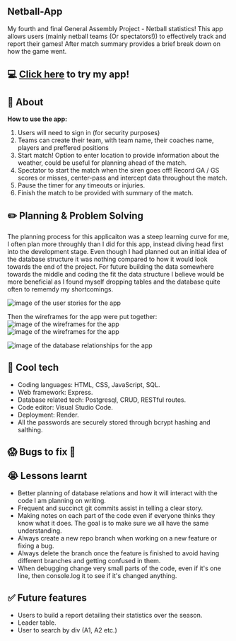 ## Netball-App
My fourth and final General Assembly Project - Netball statistics!
This app allows users (mainly netball teams (Or spectators!)) to effectively track and report their games! After match summary provides a brief break down on how the game went.
## :computer: [Click here](https://netball-stats-43he.onrender.com) to try my app!

## :page_facing_up: About
**How to use the app:**
1. Users will need to sign in (for security purposes)
1. Teams can create their team, with team name, their coaches name, players and preffered positions
2. Start match! Option to enter location to provide information about the weather, could be useful for planning ahead of the match.
3. Spectator to start the match when the siren goes off! Record GA / GS scores or misses, center-pass and intercept data throughout the match.
4. Pause the timer for any timeouts or injuries.
5. Finish the match to be provided with summary of the match.

<!-- <img src="./resources/app_screenshot.png" alt="image of the app preview" width="auto" height="auto"> -->

## :pencil2: Planning & Problem Solving
The planning process for this applicaiton was a steep learning curve for me, I often plan more throughly than I did for this app, instead diving head first into the development stage. Even though I had planned out an initial idea of the database structure it was nothing compared to how it would look towards the end of the project. For future building the data somewhere towards the middle and coding the fit the data structure I believe would be more beneficial as I found myself dropping tables and the database quite often to rememdy my shortcomings.


![image of the user stories for the app](./resources/)

Then the wireframes for the app were put together:
![image of the wireframes for the app](./resources/)
![image of the wireframes for the app](./resources/)


![image of the database relationships for the app](./resources/1-many.png)



## :rocket: Cool tech
- Coding languages: HTML, CSS, JavaScript, SQL.
- Web framework: Express.
- Database related tech: Postgresql, CRUD, RESTful routes.
- Code editor: Visual Studio Code.
- Deployment: Render.
- All the passwords are securely stored through bcrypt hashing and salthing.

## :scream: Bugs to fix :poop:




## :sob: Lessons learnt
- Better planning of database relations and how it will interact with the code I am planning on writing.
- Frequent and succinct git commits assist in telling a clear story. 
- Making notes on each part of the code even if everyone thinks they know what it does. The goal is to make sure we all have the same understanding.
- Always create a new repo branch when working on a new feature or fixing a bug.
- Always delete the branch once the feature is finished to avoid having different branches and getting confused in them.
- When debugging change very small parts of the code, even if it's one line, then console.log it to see if it's changed anything.

## :white_check_mark: Future features
- Users to build a report detailing their statistics over the season.
- Leader table.
- User to search by div (A1, A2 etc.)